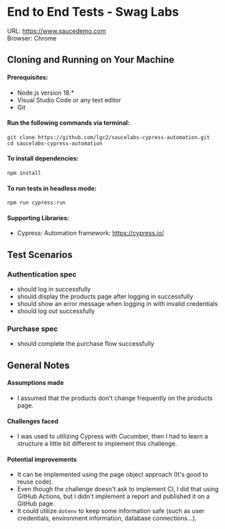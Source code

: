 # End to End Tests - Swag Labs

URL: https://www.saucedemo.com \
Browser: Chrome

## Cloning and Running on Your Machine

#### Prerequisites:

- Node.js version 18.*
- Visual Studio Code or any text editor
- Git

#### Run the following commands via terminal:
`git clone https://github.com/lgc2/saucelabs-cypress-automation.git` \
`cd saucelabs-cypress-automation`

#### To install dependencies:
`npm install`

#### To run tests in headless mode:
`npm run cypress:run`

#### Supporting Libraries:
- Cypress: Automation framework: https://cypress.io/

## Test Scenarios

### Authentication spec
- should log in successfully
- should display the products page after logging in successfully
- should show an error message when logging in with invalid credentials
- should log out successfully

### Purchase spec
- should complete the purchase flow successfully

## General Notes

#### Assumptions made
- I assumed that the products don't change frequently on the products page.

#### Challenges faced
- I was used to utilizing Cypress with Cucumber, then I had to learn a structure a little bit different to implement this challenge.

#### Potential improvements
- It can be implemented using the page object approach (It's good to reuse code).
- Even though the challenge doesn't ask to implement CI, I did that using GitHub Actions, but I didn't implement a report and published it on a GitHub page.
- It could utilize `dotenv` to keep some information safe (such as user credentials, environment information, database connections...).
